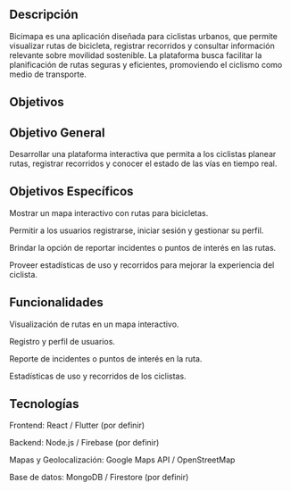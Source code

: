 ## Descripción

Bicimapa es una aplicación diseñada para ciclistas urbanos, que permite visualizar rutas de bicicleta, registrar recorridos y consultar información relevante sobre movilidad sostenible. La plataforma busca facilitar la planificación de rutas seguras y eficientes, promoviendo el ciclismo como medio de transporte.

## Objetivos
## Objetivo General

Desarrollar una plataforma interactiva que permita a los ciclistas planear rutas, registrar recorridos y conocer el estado de las vías en tiempo real.

## Objetivos Específicos

Mostrar un mapa interactivo con rutas para bicicletas.

Permitir a los usuarios registrarse, iniciar sesión y gestionar su perfil.

Brindar la opción de reportar incidentes o puntos de interés en las rutas.

Proveer estadísticas de uso y recorridos para mejorar la experiencia del ciclista.

## Funcionalidades

Visualización de rutas en un mapa interactivo.

Registro y perfil de usuarios.

Reporte de incidentes o puntos de interés en la ruta.

Estadísticas de uso y recorridos de los ciclistas.

## Tecnologías

Frontend: React / Flutter (por definir)

Backend: Node.js / Firebase (por definir)

Mapas y Geolocalización: Google Maps API / OpenStreetMap

Base de datos: MongoDB / Firestore (por definir)
